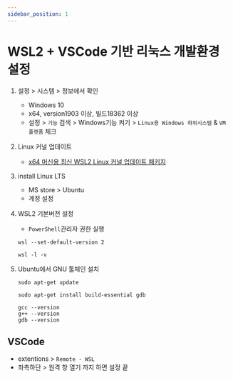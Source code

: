```yaml
---
sidebar_position: 1
---
```


# WSL2 + VSCode 기반 리눅스 개발환경 설정

1. 설정 > 시스템 > 정보에서 확인

   - Windows 10
   - x64, version1903 이상, 빌드18362 이상
   - 설정 > `기능` 검색 > Windows기능 켜기 > `Linux용 Windows 하위시스템` & `VM 플랫폼` 체크

2. Linux 커널 업데이트

   - [x64 머신용 최신 WSL2 Linux 커널 업데이트 패키지](https://wslstorestorage.blob.core.windows.net/wslblob/wsl_update_x64.msi)

3. install Linux LTS

   - MS store > Ubuntu
   - 계정 설정

4. WSL2 기본버전 설정

   - `PowerShell`관리자 권한 실행

   ```
   wsl --set-default-version 2
   ```

   ```
   wsl -l -v
   ```

5. Ubuntu에서 GNU 툴체인 설치

   ```
   sudo apt-get update

   sudo apt-get install build-essential gdb

   gcc --version
   g++ --version
   gdb --version
   ```

## VSCode

- extentions > `Remote - WSL`
- 좌측하단 > 원격 창 열기 까지 하면 설정 끝
